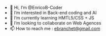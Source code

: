 - 👋 Hi, I’m @EnricoB-Coder
- 👀 I’m interested in Back-end coding and AI
- 🌱 I’m currently learning HMTL5/CSS + JS
- 💞️ I’m looking to collaborate on Web Agences
- 📫 How to reach me : ebranchet@gmail.com

<!---
EnricoB-Coder/EnricoB-Coder is a ✨ special ✨ repository because its `README.md` (this file) appears on your GitHub profile.
You can click the Preview link to take a look at your changes.
--->
